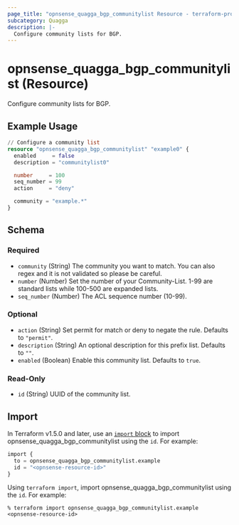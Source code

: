 ```yaml
---
page_title: "opnsense_quagga_bgp_communitylist Resource - terraform-provider-opnsense"
subcategory: Quagga
description: |-
  Configure community lists for BGP.
---
```


# opnsense_quagga_bgp_communitylist (Resource)

Configure community lists for BGP.

## Example Usage

```terraform
// Configure a community list
resource "opnsense_quagga_bgp_communitylist" "example0" {
  enabled     = false
  description = "communitylist0"

  number     = 100
  seq_number = 99
  action     = "deny"

  community = "example.*"
}
```

<!-- schema generated by tfplugindocs -->
## Schema

### Required

- `community` (String) The community you want to match. You can also regex and it is not validated so please be careful.
- `number` (Number) Set the number of your Community-List. 1-99 are standard lists while 100-500 are expanded lists.
- `seq_number` (Number) The ACL sequence number (10-99).

### Optional

- `action` (String) Set permit for match or deny to negate the rule. Defaults to `"permit"`.
- `description` (String) An optional description for this prefix list. Defaults to `""`.
- `enabled` (Boolean) Enable this community list. Defaults to `true`.

### Read-Only

- `id` (String) UUID of the community list.

## Import

In Terraform v1.5.0 and later, use an [`import` block](https://developer.hashicorp.com/terraform/language/import) to import opnsense_quagga_bgp_communitylist using the `id`. For example:

```terraform
import {
  to = opnsense_quagga_bgp_communitylist.example
  id = "<opnsense-resource-id>"
}
```

Using `terraform import`, import opnsense_quagga_bgp_communitylist using the `id`. For example:

```console
% terraform import opnsense_quagga_bgp_communitylist.example <opnsense-resource-id>
```